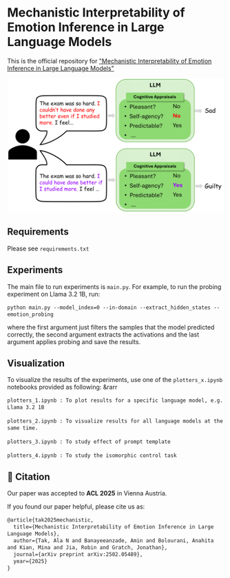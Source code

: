 # Mechanistic Interpretability of Emotion Inference in Large Language Models

This is the official repository for ["Mechanistic Interpretability of Emotion Inference in Large Language Models"](https://arxiv.org/abs/2502.05489)

![My Figure](figs/intro%20fig.png)

## Requirements

Please see ```requirements.txt```

## Experiments

The main file to run experiments is ```main.py```. For example, to run the probing experiment on Llama 3.2 1B, run:

```
python main.py --model_index=0 --in-domain --extract_hidden_states --emotion_probing
```

where the first argument just filters the samples that the model predicted correctly, the second argument extracts the activations and the last argument applies probing and save the results.

## Visualization

To visualize the results of the experiments, use one of the ```plotters_x.ipynb``` notebooks provided as following: 
&rarr
```
plotters_1.ipynb : To plot results for a specific language model, e.g. Llama 3.2 1B

plotters_2.ipynb : To visualize results for all language models at the same time.

plotters_3.ipynb : To study effect of prompt template

plotters_4.ipynb : To study the isomorphic control task
```

## 📄 Citation
Our paper was accepted to **ACL 2025** in Vienna Austria.  

If you found our paper helpful, please cite us as:

```
@article{tak2025mechanistic,
  title={Mechanistic Interpretability of Emotion Inference in Large Language Models},
  author={Tak, Ala N and Banayeeanzade, Amin and Bolourani, Anahita and Kian, Mina and Jia, Robin and Gratch, Jonathan},
  journal={arXiv preprint arXiv:2502.05489},
  year={2025}
}
```


